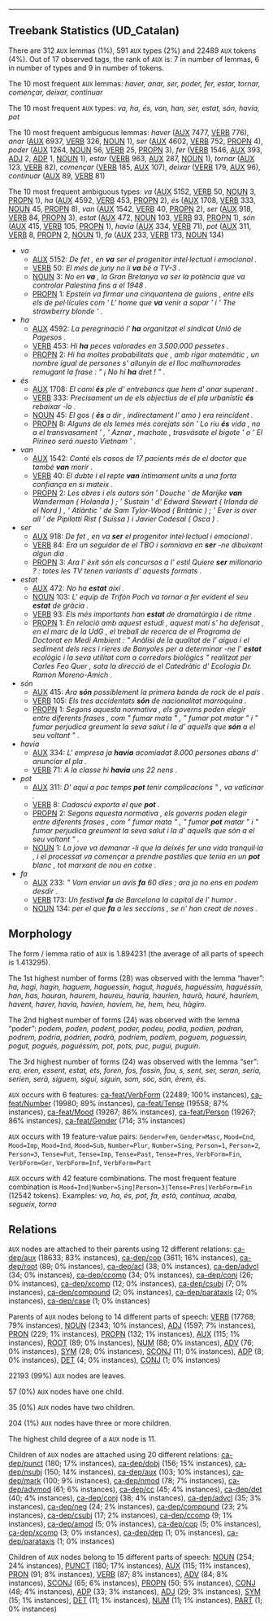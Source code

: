 

--------------------------------------------------------------------------------

## Treebank Statistics (UD_Catalan)

There are 312 `AUX` lemmas (1%), 591 `AUX` types (2%) and 22489 `AUX` tokens (4%).
Out of 17 observed tags, the rank of `AUX` is: 7 in number of lemmas, 6 in number of types and 9 in number of tokens.

The 10 most frequent `AUX` lemmas: <em>haver, anar, ser, poder, fer, estar, tornar, començar, deixar, continuar</em>

The 10 most frequent `AUX` types:  <em>va, ha, és, van, han, ser, estat, són, havia, pot</em>

The 10 most frequent ambiguous lemmas: <em>haver</em> ([AUX]() 7477, [VERB]() 776), <em>anar</em> ([AUX]() 6937, [VERB]() 326, [NOUN]() 1), <em>ser</em> ([AUX]() 4602, [VERB]() 752, [PROPN]() 4), <em>poder</em> ([AUX]() 1264, [NOUN]() 56, [VERB]() 25, [PROPN]() 3), <em>fer</em> ([VERB]() 1546, [AUX]() 393, [ADJ]() 2, [ADP]() 1, [NOUN]() 1), <em>estar</em> ([VERB]() 963, [AUX]() 287, [NOUN]() 1), <em>tornar</em> ([AUX]() 123, [VERB]() 82), <em>començar</em> ([VERB]() 185, [AUX]() 107), <em>deixar</em> ([VERB]() 179, [AUX]() 96), <em>continuar</em> ([AUX]() 89, [VERB]() 81)

The 10 most frequent ambiguous types:  <em>va</em> ([AUX]() 5152, [VERB]() 50, [NOUN]() 3, [PROPN]() 1), <em>ha</em> ([AUX]() 4592, [VERB]() 453, [PROPN]() 2), <em>és</em> ([AUX]() 1708, [VERB]() 333, [NOUN]() 45, [PROPN]() 8), <em>van</em> ([AUX]() 1542, [VERB]() 40, [PROPN]() 2), <em>ser</em> ([AUX]() 918, [VERB]() 84, [PROPN]() 3), <em>estat</em> ([AUX]() 472, [NOUN]() 103, [VERB]() 93, [PROPN]() 1), <em>són</em> ([AUX]() 415, [VERB]() 105, [PROPN]() 1), <em>havia</em> ([AUX]() 334, [VERB]() 71), <em>pot</em> ([AUX]() 311, [VERB]() 8, [PROPN]() 2, [NOUN]() 1), <em>fa</em> ([AUX]() 233, [VERB]() 173, [NOUN]() 134)


* <em>va</em>
  * [AUX]() 5152: <em>De fet , en <b>va</b> ser el progenitor intel·lectual i emocional .</em>
  * [VERB]() 50: <em>El més de juny no li <b>va</b> bé a TV-3 .</em>
  * [NOUN]() 3: <em>No en <b>va</b> , la Gran Bretanya va ser la potència que va controlar Palestina fins a el 1948 .</em>
  * [PROPN]() 1: <em>Epstein va firmar una cinquantena de guions , entre ells els de pel·lícules com ' L' home que <b>va</b> venir a sopar ' i ' The strawberry blonde ' .</em>
* <em>ha</em>
  * [AUX]() 4592: <em>La peregrinació l' <b>ha</b> organitzat el sindicat Unió de Pagesos .</em>
  * [VERB]() 453: <em>Hi <b>ha</b> peces valorades en 3.500.000 pessetes .</em>
  * [PROPN]() 2: <em>Hi ha moltes probabilitats que , amb rigor matemàtic , un nombre igual de persones s' allunyin de el lloc malhumorades remugant la frase : " ¡ No hi <b>ha</b> dret ! " .</em>
* <em>és</em>
  * [AUX]() 1708: <em>El camí <b>és</b> ple d' entrebancs que hem d' anar superant .</em>
  * [VERB]() 333: <em>Precisament un de els objectius de el pla urbanístic <b>és</b> rebaixar -lo .</em>
  * [NOUN]() 45: <em>El gos ( <b>és</b> a dir , indirectament l' amo ) era reincident .</em>
  * [PROPN]() 8: <em>Alguns de els lemes més corejats són ' Lo riu <b>és</b> vida , no a el transvasament ' , ' Aznar , machote , trasvásate el bigote ' o ' El Pirineo será nuesto Vietnam ' .</em>
* <em>van</em>
  * [AUX]() 1542: <em>Conté els casos de 17 pacients més de el doctor que també <b>van</b> morir .</em>
  * [VERB]() 40: <em>El dubte i el repte <b>van</b> íntimament units a una forta confiança en si mateix .</em>
  * [PROPN]() 2: <em>Les obres i els autors són ' Douche ' de Marijke <b>van</b> Wanderman ( Holanda ) ; ' Sustain ' d' Edward Stewart ( Irlanda de el Nord ) , ' Atlàntic ' de Sam Tylor-Wood ( Britànic ) ; ' Ever is over all ' de Pipilotti Rist ( Suïssa ) i Javier Codesal ( Osca ) .</em>
* <em>ser</em>
  * [AUX]() 918: <em>De fet , en va <b>ser</b> el progenitor intel·lectual i emocional .</em>
  * [VERB]() 84: <em>Era un seguidor de el TBO i somniava en <b>ser</b> -ne dibuixant algun dia .</em>
  * [PROPN]() 3: <em>Ara l' èxit són els concursos a l' estil Quiere <b>ser</b> millonario ? : totes les TV tenen variants d' aquests formats .</em>
* <em>estat</em>
  * [AUX]() 472: <em>No ha <b>estat</b> així .</em>
  * [NOUN]() 103: <em>L' equip de Trifón Poch va tornar a fer evident el seu <b>estat</b> de gràcia .</em>
  * [VERB]() 93: <em>Els més importants han <b>estat</b> de dramatúrgia i de ritme .</em>
  * [PROPN]() 1: <em>En relació amb aquest estudi , aquest matí s' ha defensat , en el marc de la UdG , el treball de recerca de el Programa de Doctorat en Medi Ambient : " Anàlisi de la qualitat de l' aigua i el sediment dels recs i rieres de Banyoles per a determinar -ne l' <b>estat</b> ecològic i la seva utilitat com a corredors biològics " realitzat per Carles Feo Quer , sota la direcció de el Catedràtic d' Ecologia Dr. Ramon Moreno-Amich .</em>
* <em>són</em>
  * [AUX]() 415: <em>Ara <b>són</b> possiblement la primera banda de rock de el país .</em>
  * [VERB]() 105: <em>Els tres accidentats <b>són</b> de nacionalitat marroquina .</em>
  * [PROPN]() 1: <em>Segons aquesta normativa , els governs poden elegir entre diferents frases , com " fumar mata " , " fumar pot matar " i " fumar perjudica greument la seva salut i la d' aquells que <b>són</b> a el seu voltant " .</em>
* <em>havia</em>
  * [AUX]() 334: <em>L' empresa ja <b>havia</b> acomiadat 8.000 persones abans d' anunciar el pla .</em>
  * [VERB]() 71: <em>A la classe hi <b>havia</b> uns 22 nens .</em>
* <em>pot</em>
  * [AUX]() 311: <em>D' aquí a poc temps <b>pot</b> tenir complicacions " , va vaticinar .</em>
  * [VERB]() 8: <em>Cadascú exporta el que <b>pot</b> .</em>
  * [PROPN]() 2: <em>Segons aquesta normativa , els governs poden elegir entre diferents frases , com " fumar mata " , " fumar <b>pot</b> matar " i " fumar perjudica greument la seva salut i la d' aquells que són a el seu voltant " .</em>
  * [NOUN]() 1: <em>La jove va demanar -li que la deixés fer una vida tranquil·la , i el processat va començar a prendre pastilles que tenia en un <b>pot</b> blanc , tot marxant de nou en cotxe .</em>
* <em>fa</em>
  * [AUX]() 233: <em>" Vam enviar un avís <b>fa</b> 60 dies ; ara ja no ens en podem desdir .</em>
  * [VERB]() 173: <em>Un festival <b>fa</b> de Barcelona la capital de l' humor .</em>
  * [NOUN]() 134: <em>per el que <b>fa</b> a les seccions , se n' han creat de noves .</em>

## Morphology

The form / lemma ratio of `AUX` is 1.894231 (the average of all parts of speech is 1.413295).

The 1st highest number of forms (28) was observed with the lemma “haver”: <em>ha, hagi, hagin, haguem, haguessin, hagut, hagués, haguéssim, haguéssin, han, has, hauran, haurem, haureu, hauria, haurien, haurà, hauré, hauríem, havent, haver, havia, havien, havíem, he, hem, heu, hàgim</em>.

The 2nd highest number of forms (24) was observed with the lemma “poder”: <em>podem, poden, podent, poder, podeu, podia, podien, podran, podrem, podria, podrien, podrà, podríem, podíem, poguem, poguessin, pogut, pogués, poguéssim, pot, pots, puc, pugui, puguin</em>.

The 3rd highest number of forms (24) was observed with the lemma “ser”: <em>era, eren, essent, estat, ets, foren, fos, fossin, fou, s, sent, ser, seran, seria, serien, serà, siguem, sigui, siguin, som, sóc, són, érem, és</em>.

`AUX` occurs with 6 features: [ca-feat/VerbForm]() (22489; 100% instances), [ca-feat/Number]() (19980; 89% instances), [ca-feat/Tense]() (19558; 87% instances), [ca-feat/Mood]() (19267; 86% instances), [ca-feat/Person]() (19267; 86% instances), [ca-feat/Gender]() (714; 3% instances)

`AUX` occurs with 19 feature-value pairs: `Gender=Fem`, `Gender=Masc`, `Mood=Cnd`, `Mood=Imp`, `Mood=Ind`, `Mood=Sub`, `Number=Plur`, `Number=Sing`, `Person=1`, `Person=2`, `Person=3`, `Tense=Fut`, `Tense=Imp`, `Tense=Past`, `Tense=Pres`, `VerbForm=Fin`, `VerbForm=Ger`, `VerbForm=Inf`, `VerbForm=Part`

`AUX` occurs with 42 feature combinations.
The most frequent feature combination is `Mood=Ind|Number=Sing|Person=3|Tense=Pres|VerbForm=Fin` (12542 tokens).
Examples: <em>va, ha, és, pot, fa, està, continua, acaba, segueix, torna</em>


## Relations

`AUX` nodes are attached to their parents using 12 different relations: [ca-dep/aux]() (18633; 83% instances), [ca-dep/cop]() (3611; 16% instances), [ca-dep/root]() (89; 0% instances), [ca-dep/acl]() (38; 0% instances), [ca-dep/advcl]() (34; 0% instances), [ca-dep/ccomp]() (34; 0% instances), [ca-dep/conj]() (26; 0% instances), [ca-dep/xcomp]() (12; 0% instances), [ca-dep/csubj]() (7; 0% instances), [ca-dep/compound]() (2; 0% instances), [ca-dep/parataxis]() (2; 0% instances), [ca-dep/case]() (1; 0% instances)

Parents of `AUX` nodes belong to 14 different parts of speech: [VERB]() (17768; 79% instances), [NOUN]() (2343; 10% instances), [ADJ]() (1597; 7% instances), [PRON]() (229; 1% instances), [PROPN]() (132; 1% instances), [AUX]() (115; 1% instances), [ROOT]() (89; 0% instances), [NUM]() (88; 0% instances), [ADV]() (76; 0% instances), [SYM]() (28; 0% instances), [SCONJ]() (11; 0% instances), [ADP]() (8; 0% instances), [DET]() (4; 0% instances), [CONJ]() (1; 0% instances)

22193 (99%) `AUX` nodes are leaves.

57 (0%) `AUX` nodes have one child.

35 (0%) `AUX` nodes have two children.

204 (1%) `AUX` nodes have three or more children.

The highest child degree of a `AUX` node is 11.

Children of `AUX` nodes are attached using 20 different relations: [ca-dep/punct]() (180; 17% instances), [ca-dep/dobj]() (156; 15% instances), [ca-dep/nsubj]() (150; 14% instances), [ca-dep/aux]() (103; 10% instances), [ca-dep/mark]() (100; 9% instances), [ca-dep/nmod]() (78; 7% instances), [ca-dep/advmod]() (61; 6% instances), [ca-dep/cc]() (45; 4% instances), [ca-dep/det]() (40; 4% instances), [ca-dep/conj]() (38; 4% instances), [ca-dep/advcl]() (35; 3% instances), [ca-dep/neg]() (24; 2% instances), [ca-dep/compound]() (23; 2% instances), [ca-dep/csubj]() (17; 2% instances), [ca-dep/ccomp]() (9; 1% instances), [ca-dep/amod]() (5; 0% instances), [ca-dep/cop]() (5; 0% instances), [ca-dep/xcomp]() (3; 0% instances), [ca-dep/dep]() (1; 0% instances), [ca-dep/parataxis]() (1; 0% instances)

Children of `AUX` nodes belong to 15 different parts of speech: [NOUN]() (254; 24% instances), [PUNCT]() (180; 17% instances), [AUX]() (115; 11% instances), [PRON]() (91; 8% instances), [VERB]() (87; 8% instances), [ADV]() (84; 8% instances), [SCONJ]() (65; 6% instances), [PROPN]() (50; 5% instances), [CONJ]() (48; 4% instances), [ADP]() (33; 3% instances), [ADJ]() (29; 3% instances), [SYM]() (15; 1% instances), [DET]() (11; 1% instances), [NUM]() (11; 1% instances), [PART]() (1; 0% instances)


